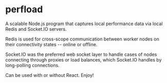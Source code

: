 # perfload

A scalable Node.js program that captures local performance data
via local Redis and Socket.IO servers.

Redis is used for cross-scope communication between worker nodes
on their connectivity states -- online or offline.

Socket.IO was the preferred web socket layer to handle cases of
nodes connecting through proxies or load balances, which Socket.IO
handles by long-polling connections.

Can be used with or without React. Enjoy!
